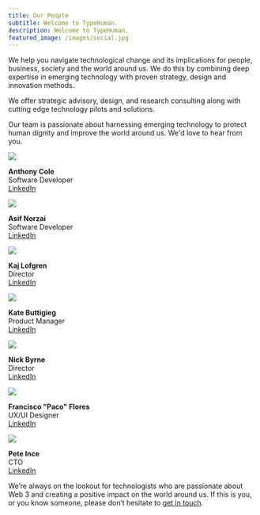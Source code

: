 ```yaml
---
title: Our People
subtitle: Welcome to TypeHuman.
description: Welcome to TypeHuman.
featured_image: /images/social.jpg
---
```


We help you navigate technological change and its implications for people, business, society and the world around us. We do this by combining deep expertise in emerging technology with proven strategy, design and innovation methods.

We offer strategic advisory, design, and research consulting along with cutting edge technology pilots and solutions.

Our team is passionate about harnessing emerging technology to protect human dignity and improve the world around us. We'd love to hear from you.

<div class="gallery-about">
	<div class="gallery-about__item">
		<div class="gallery-about__image">
			<img src="/images/team/anthony.jpg" />
		</div>
		<div class="gallery-about__inner">
			<p><strong>Anthony Cole</strong><br />
			Software Developer<br />
			<a href="https://www.linkedin.com/in/anthonyccole/">LinkedIn</a></p>
		</div>
	</div>
	<div class="gallery-about__item">
		<div class="gallery-about__image">
			<img src="/images/team/asif.jpg" />
		</div>
		<div class="gallery-about__inner">
			<p><strong>Asif Norzai</strong><br />
			Software Developer<br />
			<a href="https://www.linkedin.com/in/asifnorzai/">LinkedIn</a></p>
		</div>
	</div>
	<div class="gallery-about__item">
		<div class="gallery-about__image">
			<img src="/images/team/kaj.jpg">
		</div>
		<div class="gallery-about__inner">
			<p><strong>Kaj Lofgren</strong><br />
			Director<br />
			<a href="https://www.linkedin.com/in/kaj-lofgren-0b787726/">LinkedIn</a></p>
		</div>
	</div>
	<div class="gallery-about__item">
		<div class="gallery-about__image">
			<img src="/images/team/kate.jpg" />
		</div>
		<div class="gallery-about__inner">
			<p><strong>Kate Buttigieg</strong><br />
			Product Manager<br />
			<a href="https://www.linkedin.com/in/kate-buttigieg-6323a890/">LinkedIn</a></p>
		</div>
	</div>
	<div class="gallery-about__item">
		<div class="gallery-about__image">
			<img src="/images/team/nick.jpg">
		</div>
		<div class="gallery-about__inner">
			<p><strong>Nick Byrne</strong><br />
			Director<br />
			<a href="https://www.linkedin.com/in/nbyrne/">LinkedIn</a></p>
		</div>
	</div>
	<div class="gallery-about__item">
		<div class="gallery-about__image">
			<img src="/images/team/paco.jpg">
		</div>
		<div class="gallery-about__inner">
			<p><strong>Francisco "Paco" Flores</strong><br />
			UX/UI Designer<br />
			<a href="https://www.linkedin.com/in/franciscofloresc/">LinkedIn</a></p>
		</div>
	</div>
	<div class="gallery-about__item">
		<div class="gallery-about__image">
			<img src="/images/team/pete.jpg">
		</div>
		<div class="gallery-about__inner">
			<p><strong>Pete Ince</strong><br />
			CTO<br />
			<a href="https://www.linkedin.com/in/peterince/">LinkedIn</a></p>
		</div>
	</div>
</div>

We’re always on the lookout for technologists who are passionate about Web 3 and creating a positive impact on the world around us. If this is you, or you know someone, please don’t hesitate to <a href="mailto:hello@typehuman.com">get in touch</a>.